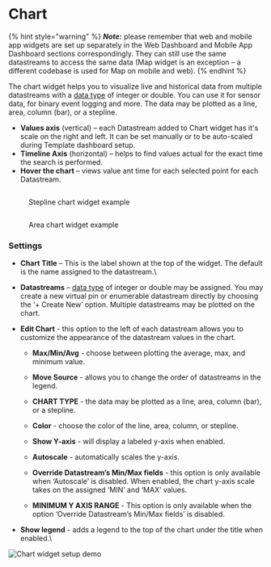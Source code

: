 # Chart

{% hint style="warning" %}
_**Note:**_ please remember that web and mobile app widgets are set up separately in the Web Dashboard and Mobile App Dashboard sections correspondingly. They can still use the same datastreams to access the same data (Map widget is an exception – a different codebase is used for Map on mobile and web).
{% endhint %}

The chart widget helps you to visualize live and historical data from multiple datastreams with a [data type](https://docs.blynk.io/en/blynk.console/templates/datastreams/datastreams-common-settings/data-type) of integer or double. You can use it for sensor data, for binary event logging and more. The data may be plotted as a line, area, column (bar), or a stepline.&#x20;

* **Values axis** (vertical) – each Datastream added to Chart widget has it's scale on the right and left. It can be set manually or to be auto-scaled during Template dashboard setup.
* **Timeline Axis** (horizontal) – helps to find values actual for the exact time the search is performed.
* **Hover the chart** – views value ant time for each selected point for each Datastream.

<figure><img src="https://files.gitbook.com/v0/b/gitbook-legacy-files/o/assets%2F-MBFTVMf7L6S67HOuqVC%2F-MVLXy69EogCOTmSZVul%2F-MVM0tyZhHW7hxWOM0dh%2FChart2.gif?alt=media&#x26;token=d8e60384-9ec2-4bdc-9246-85586bc2e19b" alt=""><figcaption><p>Stepline chart widget example</p></figcaption></figure>

<figure><img src="https://files.gitbook.com/v0/b/gitbook-legacy-files/o/assets%2F-MBFTVMf7L6S67HOuqVC%2F-MVLXy69EogCOTmSZVul%2F-MVM0zztBlPi-PSyYwVQ%2FChart1.gif?alt=media&#x26;token=47c35cc0-6486-4baa-a253-edf24230b0d0" alt=""><figcaption><p>Area chart widget example</p></figcaption></figure>

### **Settings**

* **Chart Title** – This is the label shown at the top of the widget. The default is the name assigned to the datastream.\

* **Datastreams** – [data type](../templates/datastreams/datastreams-common-settings/data-type.md) of integer or double may be assigned. You may create a new virtual pin or enumerable datastream directly by choosing the ‘+ Create New’ option. Multiple datastreams may be plotted on the chart.
*   **Edit Chart** - this option to the left of each datastream allows you to customize the appearance of the datastream values in the chart.



    * **Max/Min/Avg** - choose between plotting the average, max, and minimum value.



    * **Move Source** - allows you to change the order of datastreams in the legend.



    * **CHART TYPE** - the data may be plotted as a line, area, column (bar), or a stepline.



    * **Color** - choose the color of the line, area, column, or stepline.



    * **Show Y-axis** - will display a labeled y-axis when enabled.



    * **Autoscale** - automatically scales the y-axis.



    * **Override Datastream’s Min/Max fields** - this option is only available when ‘Autoscale’ is disabled. When enabled, the chart y-axis scale takes on the assigned ‘MIN’ and ‘MAX’ values.



    * **MINIMUM Y AXIS RANGE** - This option is only available when the option ‘Override Datastream’s Min/Max fields’ is disabled.


* **Show legend** - adds a legend to the top of the chart under the title when enabled.\


![Chart widget setup demo](../../.gitbook/assets/chart\_setup.gif)

